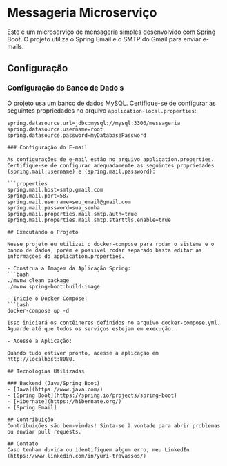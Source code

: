 # Messageria Microserviço

Este é um microserviço de mensageria simples desenvolvido com Spring Boot. O projeto utiliza o Spring Email e o SMTP do Gmail para enviar e-mails.

## Configuração

### Configuração do Banco de Dado s

O projeto usa um banco de dados MySQL. Certifique-se de configurar as seguintes propriedades no arquivo `application-local.properties`:

  ```properties
  spring.datasource.url=jdbc:mysql://mysql:3306/messageria
  spring.datasource.username=root
  spring.datasource.password=myDatabasePassword

### Configuração do E-mail

As configurações de e-mail estão no arquivo application.properties. Certifique-se de configurar adequadamente as seguintes propriedades (spring.mail.username) e (spring.mail.password):

  ```properties
  spring.mail.host=smtp.gmail.com
  spring.mail.port=587
  spring.mail.username=seu_email@gmail.com
  spring.mail.password=sua_senha
  spring.mail.properties.mail.smtp.auth=true
  spring.mail.properties.mail.smtp.starttls.enable=true

## Executando o Projeto

Nesse projeto eu utilizei o docker-compose para rodar o sistema e o banco de dados, porém é possivel rodar separado basta editar as informações do application.properties.

  - Construa a Imagem da Aplicação Spring:
  ```bash
  ./mvnw clean package
  ./mvnw spring-boot:build-image

  - Inicie o Docker Compose:
  ```bash
  docker-compose up -d

  Isso iniciará os contêineres definidos no arquivo docker-compose.yml. Aguarde até que todos os serviços estejam em execução.

  - Acesse a Aplicação:

  Quando tudo estiver pronto, acesse a aplicação em http://localhost:8080.

## Tecnologias Utilizadas

### Backend (Java/Spring Boot)
- [Java](https://www.java.com/)
- [Spring Boot](https://spring.io/projects/spring-boot)
- [Hibernate](https://hibernate.org/)
- [Spring Email]

## Contribuição
Contribuições são bem-vindas! Sinta-se à vontade para abrir problemas ou enviar pull requests.

## Contato
Caso tenham duvida ou identifiquem algum erro, meu LinkedIn (https://www.linkedin.com/in/yuri-travassos/)